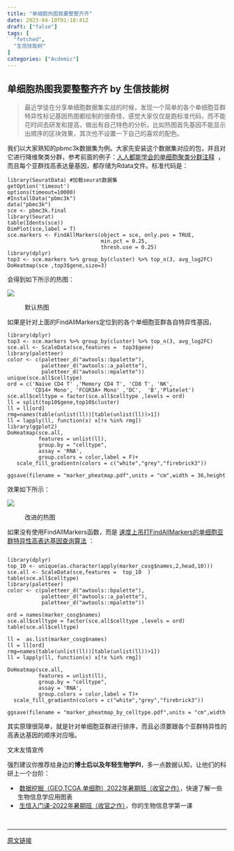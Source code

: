```yaml
---
title: "单细胞热图我要整整齐齐"
date: 2023-04-10T01:18:41Z
draft: ["false"]
tags: [
  "fetched",
  "生信技能树"
]
categories: ["Acdemic"]
---
```

单细胞热图我要整整齐齐 by 生信技能树
------
<div><section data-tool="mdnice编辑器" data-website="https://www.mdnice.com"><blockquote data-tool="mdnice编辑器"><p>最近学徒在分享单细胞数据集实战的时候，发现一个简单的各个单细胞亚群特异性标记基因热图都绘制的很奇怪，感觉大家仅仅是跑标准代码，而不能花时间去研发和提高，做出有自己特色的分析。比如热图首先基因不能显示出顺序的区块效果，其次也不设置一下自己的喜欢的配色。</p></blockquote><p data-tool="mdnice编辑器">我们以大家熟知的pbmc3k数据集为例。大家先安装这个数据集对应的包，并且对它进行降维聚类分群，参考前面的例子：<a href="https://mp.weixin.qq.com/s?__biz=MzAxMDkxODM1Ng==&amp;mid=2247497956&amp;idx=1&amp;sn=5d4deb7cf7b7848b3e2273cbd663bb6a&amp;scene=21#wechat_redirect" data-linktype="2">人人都能学会的单细胞聚类分群注释</a>  ，而且每个亚群找高表达量基因，都存储为Rdata文件。标准代码是：</p><pre data-tool="mdnice编辑器"><span></span><code><span>library</span>(SeuratData) <span>#加载seurat数据集  </span><br>getOption(<span>'timeout'</span>)<br>options(timeout=<span>10000</span>)<br><span>#InstallData("pbmc3k")  </span><br>data(<span>"pbmc3k"</span>)  <br>sce &lt;- pbmc3k.final  <br><span>library</span>(Seurat)<br>table(Idents(sce))<br>DimPlot(sce,label = <span>T</span>)<br>sce.markers &lt;- FindAllMarkers(object = sce, only.pos = <span>TRUE</span>, <br>                              min.pct = <span>0.25</span>, <br>                              thresh.use = <span>0.25</span>)<br><span>library</span>(dplyr) <br>top3 &lt;- sce.markers %&gt;% group_by(cluster) %&gt;% top_n(<span>3</span>, avg_log2FC)<br>DoHeatmap(sce ,top3$gene,size=<span>3</span>)<br></code></pre><p data-tool="mdnice编辑器">会得到如下所示的热图：</p><p><img data-galleryid="" data-ratio="0.7184065934065934" data-s="300,640" data-src="https://mmbiz.qpic.cn/mmbiz_png/cZNhZQ6j4wx5H5Rsyeu0MEBwH2VPqSQvtjFVm7uDOor3iambHu2VVy09kaDXt706icFfkaIx0QkxK2fy6iacpvxkA/640?wx_fmt=png" data-type="png" data-w="1456" src="https://mmbiz.qpic.cn/mmbiz_png/cZNhZQ6j4wx5H5Rsyeu0MEBwH2VPqSQvtjFVm7uDOor3iambHu2VVy09kaDXt706icFfkaIx0QkxK2fy6iacpvxkA/640?wx_fmt=png"></p><figure data-tool="mdnice编辑器"><figcaption>默认热图</figcaption></figure><p data-tool="mdnice编辑器">如果是针对上面的FindAllMarkers定位到的各个单细胞亚群各自特异性基因，</p><pre data-tool="mdnice编辑器"><span></span><code><span>library</span>(dplyr) <br>top3 &lt;- sce.markers %&gt;% group_by(cluster) %&gt;% top_n(<span>3</span>, avg_log2FC)<br>sce.all &lt;- ScaleData(sce,features =  top3$gene)  <br><span>library</span>(paletteer) <br>color &lt;- c(paletteer_d(<span>"awtools::bpalette"</span>),<br>           paletteer_d(<span>"awtools::a_palette"</span>),<br>           paletteer_d(<span>"awtools::mpalette"</span>))<br>unique(sce.all$celltype)<br>ord = c(<span>'Naive CD4 T'</span> ,<span>'Memory CD4 T'</span>, <span>'CD8 T'</span>, <span>'NK'</span>, <br>        <span>'CD14+ Mono'</span>, <span>'FCGR3A+ Mono'</span> ,<span>'DC'</span>,  <span>'B'</span>,<span>'Platelet'</span>)<br>sce.all$celltype = factor(sce.all$celltype ,levels = ord)<br>ll = split(top10$gene,top10$cluster)<br>ll = ll[ord]<br>rmg=names(table(unlist(ll))[table(unlist(ll))&gt;<span>1</span>])<br>ll = lapply(ll, <span>function</span>(x) x[!x %<span>in</span>% rmg])<br><span>library</span>(ggplot2)<br>DoHeatmap(sce.all,<br>          features = unlist(ll),<br>          group.by = <span>"celltype"</span>,<br>          assay = <span>'RNA'</span>,<br>          group.colors = color,label = <span>F</span>)+<br>   scale_fill_gradientn(colors = c(<span>"white"</span>,<span>"grey"</span>,<span>"firebrick3"</span>))<br><br>ggsave(filename = <span>"marker_pheatmap.pdf"</span>,units = <span>"cm"</span>,width = <span>36</span>,height = <span>42</span>)<br></code></pre><p data-tool="mdnice编辑器">效果如下所示：</p><p><img data-galleryid="" data-ratio="0.7126917712691772" data-s="300,640" data-src="https://mmbiz.qpic.cn/mmbiz_png/cZNhZQ6j4wx5H5Rsyeu0MEBwH2VPqSQvSFam1l14KTTzy0RrskZZdVCNjQrVR9EH7JPpJeDz5zbsgAiczz0JdYg/640?wx_fmt=png" data-type="png" data-w="1434" src="https://mmbiz.qpic.cn/mmbiz_png/cZNhZQ6j4wx5H5Rsyeu0MEBwH2VPqSQvSFam1l14KTTzy0RrskZZdVCNjQrVR9EH7JPpJeDz5zbsgAiczz0JdYg/640?wx_fmt=png"></p><figure data-tool="mdnice编辑器"><figcaption>改进的热图</figcaption></figure><p data-tool="mdnice编辑器">如果没有使用FindAllMarkers函数，而是 <a href="https://mp.weixin.qq.com/s?__biz=MzAxMDkxODM1Ng==&amp;mid=2247513489&amp;idx=1&amp;sn=fffb8aac0b6d6b984fb4f0966b09074f&amp;scene=21#wechat_redirect" data-linktype="2">速度上吊打FindAllMarkers的单细胞亚群特异性高表达基因查询算法</a> ：</p><pre data-tool="mdnice编辑器"><span></span><code><br><span>library</span>(dplyr)  <br>top_10 &lt;- unique(as.character(apply(marker_cosg$names,<span>2</span>,head,<span>10</span>))) <br>sce.all &lt;- ScaleData(sce,features =  top_10  )  <br>table(sce.all$celltype)<br><span>library</span>(paletteer) <br>color &lt;- c(paletteer_d(<span>"awtools::bpalette"</span>),<br>           paletteer_d(<span>"awtools::a_palette"</span>),<br>           paletteer_d(<span>"awtools::mpalette"</span>))<br><br>ord = names(marker_cosg$names)<br>sce.all$celltype = factor(sce.all$celltype ,levels = ord)<br>table(sce.all$celltype)<br><br>ll =  as.list(marker_cosg$names)<br>ll = ll[ord]<br>rmg=names(table(unlist(ll))[table(unlist(ll))&gt;<span>1</span>])<br>ll = lapply(ll, <span>function</span>(x) x[!x %<span>in</span>% rmg])<br><br>DoHeatmap(sce.all,<br>          features = unlist(ll),<br>          group.by = <span>"celltype"</span>,<br>          assay = <span>'RNA'</span>,<br>          group.colors = color,label = <span>T</span>)+<br>  scale_fill_gradientn(colors = c(<span>"white"</span>,<span>"grey"</span>,<span>"firebrick3"</span>))<br><br>ggsave(filename = <span>"marker_pheatmap_by_celltype.pdf"</span>,units = <span>"cm"</span>,width = <span>36</span>,height = <span>42</span>)<br></code></pre><p data-tool="mdnice编辑器">其实原理很简单，就是针对单细胞亚群进行排序，而且必须要跟各个亚群特异性的高表达基因的顺序对应哦。</p></section><section data-tool="mdnice编辑器" data-website="https://www.mdnice.com"><section data-tool="mdnice编辑器" data-website="https://www.mdnice.com"><p data-tool="mdnice编辑器"><span>文末友情宣传</span><br></p></section></section><p data-tool="mdnice编辑器">强烈建议你推荐给身边的<strong>博士后以及年轻生物学PI</strong>，多一点数据认知，让他们的科研上一个台阶：</p><ul data-tool="mdnice编辑器"><li><section> <a target="_blank" href="http://mp.weixin.qq.com/s?__biz=MzAxMDkxODM1Ng==&amp;mid=2247515323&amp;idx=1&amp;sn=3f848867b3daffbca99050bf5287ea3a&amp;chksm=9b4bfc00ac3c7516e2de3045e229a538dd62847e40ee516afed73e966fef6e56feef329d1ee0&amp;scene=21#wechat_redirect" textvalue="数据挖掘（GEO,TCGA,单细胞）2022年暑期班（收官之作）" linktype="text" imgurl="" imgdata="null" data-itemshowtype="0" tab="innerlink" data-linktype="2" wah-hotarea="click">数据挖掘（GEO,TCGA,单细胞）2022年暑期班（收官之作）</a>，快速了解一些生物信息学应用图表</section></li><li><section> <a target="_blank" href="http://mp.weixin.qq.com/s?__biz=MzAxMDkxODM1Ng==&amp;mid=2247515331&amp;idx=1&amp;sn=e3d38ffe89d81e82d65e3669314c9ee4&amp;chksm=9b4bfc78ac3c756e78dce53a9c95c67b9a90c2a08df8c2052eea95022bfd105b6e5b0a1bec3c&amp;scene=21#wechat_redirect" textvalue="生信入门课-2022年暑期班（收官之作）" linktype="text" imgurl="" imgdata="null" data-itemshowtype="0" tab="innerlink" data-linktype="2" wah-hotarea="click">生信入门课-2022年暑期班（收官之作）</a>，你的生物信息学第一课</section></li></ul><p><br></p></div>  
<hr>
<a href="https://mp.weixin.qq.com/s/5gEsVDJYgQfHXzwM7lF3Pw",target="_blank" rel="noopener noreferrer">原文链接</a>
